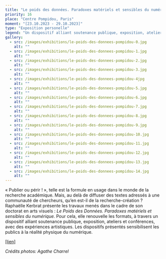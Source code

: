 ```yaml
---
title: "Le poids des données. Paradoxes matériels et sensibles du numérique"
priority: 16
place: "Centre Pompidou, Paris"
moment: "[23.10.2023 - 29.10.2023]"
type: "Exposition personelle"
legend: "Un dispositif alliant soutenance publique, exposition, ateliers et conférence"
gallery:
  - src: /images/exhibitions/le-poids-des-donnees-pompidou-0.jpg
    alt: ""
  - src: /images/exhibitions/le-poids-des-donnees-pompidou-1.jpg
    alt: ""
  - src: /images/exhibitions/le-poids-des-donnees-pompidou-2.jpg
    alt: ""
  - src: /images/exhibitions/le-poids-des-donnees-pompidou-3.jpg
    alt: ""
  - src: /images/exhibitions/le-poids-des-donnees-pompidou-4jpg
    alt: ""
  - src: /images/exhibitions/le-poids-des-donnees-pompidou-5.jpg
    alt: ""
  - src: /images/exhibitions/le-poids-des-donnees-pompidou-6.jpg
    alt: ""
  - src: /images/exhibitions/le-poids-des-donnees-pompidou-7.jpg
    alt: ""
  - src: /images/exhibitions/le-poids-des-donnees-pompidou-8.jpg
    alt: ""
  - src: /images/exhibitions/le-poids-des-donnees-pompidou-9.jpg
    alt: ""
  - src: /images/exhibitions/le-poids-des-donnees-pompidou-10.jpg
    alt: ""
  - src: /images/exhibitions/le-poids-des-donnees-pompidou-11.jpg
    alt: ""
  - src: /images/exhibitions/le-poids-des-donnees-pompidou-12.jpg
    alt: ""
  - src: /images/exhibitions/le-poids-des-donnees-pompidou-13.jpg
    alt: ""
  - src: /images/exhibitions/le-poids-des-donnees-pompidou-14.jpg
    alt: ""
---
```

« Publier ou périr ! », telle est la formule en usage dans le monde de la recherche académique. Mais, au delà de diffuser des textes adressés à une communauté de chercheurs, qu’en est-il de la recherche-création ?
Raphaëlle Kerbrat présente les travaux menés dans le cadre de son doctorat en arts visuels : _Le Poids des Données. Paradoxes matériels et sensibles du numérique._ Pour cela, elle renouvelle les formats, à travers un dispositif alliant soutenance publique, exposition, ateliers et conférences, avec des expériences artistiques. Les dispositifs présentés sensibilisent les publics à la réalité physique du numérique.

[[lien]](https://www.centrepompidou.fr/fr/programme/agenda/evenement/JZy6dhY)

_Crédits photos: Agathe Charrel_


